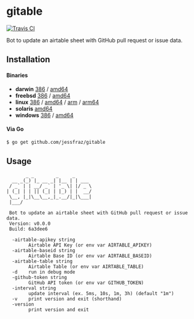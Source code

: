 # gitable

[![Travis CI](https://travis-ci.org//home/jessie/.go/src/github.com/jessfraz/gitable.svg?branch=master)](https://travis-ci.org//home/jessie/.go/src/github.com/jessfraz/gitable)

Bot to update an airtable sheet with GitHub pull request or issue data.

## Installation

#### Binaries

- **darwin** [386](https://github.com//home/jessie/.go/src/github.com/jessfraz/gitable/releases/download/v0.0.0/gitable-darwin-386) / [amd64](https://github.com//home/jessie/.go/src/github.com/jessfraz/gitable/releases/download/v0.0.0/gitable-darwin-amd64)
- **freebsd** [386](https://github.com//home/jessie/.go/src/github.com/jessfraz/gitable/releases/download/v0.0.0/gitable-freebsd-386) / [amd64](https://github.com//home/jessie/.go/src/github.com/jessfraz/gitable/releases/download/v0.0.0/gitable-freebsd-amd64)
- **linux** [386](https://github.com//home/jessie/.go/src/github.com/jessfraz/gitable/releases/download/v0.0.0/gitable-linux-386) / [amd64](https://github.com//home/jessie/.go/src/github.com/jessfraz/gitable/releases/download/v0.0.0/gitable-linux-amd64) / [arm](https://github.com//home/jessie/.go/src/github.com/jessfraz/gitable/releases/download/v0.0.0/gitable-linux-arm) / [arm64](https://github.com//home/jessie/.go/src/github.com/jessfraz/gitable/releases/download/v0.0.0/gitable-linux-arm64)
- **solaris** [amd64](https://github.com//home/jessie/.go/src/github.com/jessfraz/gitable/releases/download/v0.0.0/gitable-solaris-amd64)
- **windows** [386](https://github.com//home/jessie/.go/src/github.com/jessfraz/gitable/releases/download/v0.0.0/gitable-windows-386) / [amd64](https://github.com//home/jessie/.go/src/github.com/jessfraz/gitable/releases/download/v0.0.0/gitable-windows-amd64)

#### Via Go

```bash
$ go get github.com/jessfraz/gitable
```

## Usage

```console
       _ _        _     _
  __ _(_) |_ __ _| |__ | | ___
 / _` | | __/ _` | '_ \| |/ _ \
| (_| | | || (_| | |_) | |  __/
 \__, |_|\__\__,_|_.__/|_|\___|
 |___/

 Bot to update an airtable sheet with GitHub pull request or issue data.
 Version: v0.0.0
 Build: 6a3dee6

  -airtable-apikey string
        Airtable API Key (or env var AIRTABLE_APIKEY)
  -airtable-baseid string
        Airtable Base ID (or env var AIRTABLE_BASEID)
  -airtable-table string
        Airtable Table (or env var AIRTABLE_TABLE)
  -d    run in debug mode
  -github-token string
        GitHub API token (or env var GITHUB_TOKEN)
  -interval string
        update interval (ex. 5ms, 10s, 1m, 3h) (default "1m")
  -v    print version and exit (shorthand)
  -version
        print version and exit
```
